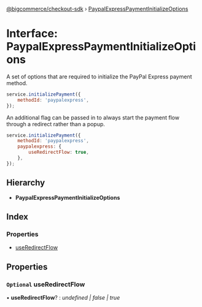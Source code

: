 [@bigcommerce/checkout-sdk](../README.md) › [PaypalExpressPaymentInitializeOptions](paypalexpresspaymentinitializeoptions.md)

# Interface: PaypalExpressPaymentInitializeOptions

A set of options that are required to initialize the PayPal Express payment
method.

```js
service.initializePayment({
    methodId: 'paypalexpress',
});
```

An additional flag can be passed in to always start the payment flow through
a redirect rather than a popup.

```js
service.initializePayment({
    methodId: 'paypalexpress',
    paypalexpress: {
        useRedirectFlow: true,
    },
});
```

## Hierarchy

* **PaypalExpressPaymentInitializeOptions**

## Index

### Properties

* [useRedirectFlow](paypalexpresspaymentinitializeoptions.md#optional-useredirectflow)

## Properties

### `Optional` useRedirectFlow

• **useRedirectFlow**? : *undefined | false | true*
